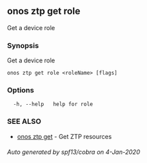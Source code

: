 ## onos ztp get role

Get a device role

### Synopsis

Get a device role

```
onos ztp get role <roleName> [flags]
```

### Options

```
  -h, --help   help for role
```

### SEE ALSO

* [onos ztp get](onos_ztp_get.md)	 - Get ZTP resources

###### Auto generated by spf13/cobra on 4-Jan-2020
